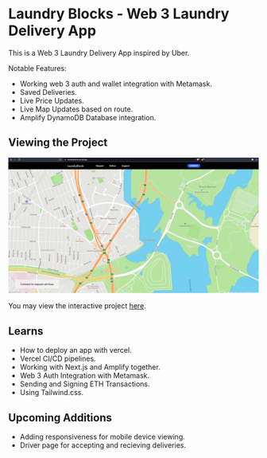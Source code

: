 # Laundry Blocks - Web 3 Laundry Delivery App

This is a Web 3 Laundry Delivery App inspired by Uber.

Notable Features:

- Working web 3 auth and wallet integration with Metamask.
- Saved Deliveries.
- Live Price Updates.
- Live Map Updates based on route.
- Amplify DynamoDB Database integration.

## Viewing the Project

![Demo](assets/demo.gif)

You may view the interactive project [here](https://laundryblocks.vercel.app).

## Learns

- How to deploy an app with vercel.
- Vercel CI/CD pipelines.
- Working with Next.js and Amplify together.
- Web 3 Auth Integration with Metamask.
- Sending and Signing ETH Transactions.
- Using Tailwind.css.

## Upcoming Additions

- Adding responsiveness for mobile device viewing.
- Driver page for accepting and recieving deliveries.
